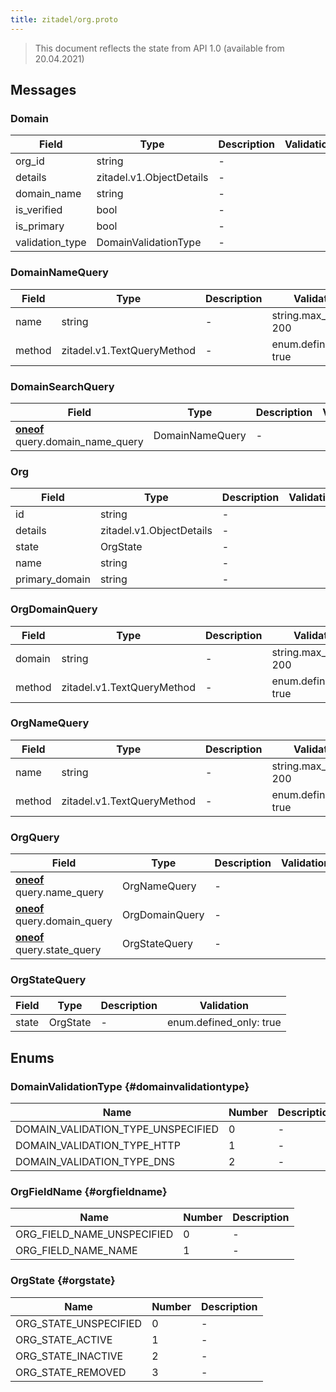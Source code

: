 ```yaml
---
title: zitadel/org.proto
---
```

> This document reflects the state from API 1.0 (available from 20.04.2021)




## Messages


### Domain



| Field | Type | Description | Validation |
| ----- | ---- | ----------- | ----------- |
| org_id |  string | - |  |
| details |  zitadel.v1.ObjectDetails | - |  |
| domain_name |  string | - |  |
| is_verified |  bool | - |  |
| is_primary |  bool | - |  |
| validation_type |  DomainValidationType | - |  |




### DomainNameQuery



| Field | Type | Description | Validation |
| ----- | ---- | ----------- | ----------- |
| name |  string | - | string.max_len: 200<br />  |
| method |  zitadel.v1.TextQueryMethod | - | enum.defined_only: true<br />  |




### DomainSearchQuery



| Field | Type | Description | Validation |
| ----- | ---- | ----------- | ----------- |
| [**oneof**](https://developers.google.com/protocol-buffers/docs/proto3#oneof) query.domain_name_query |  DomainNameQuery | - |  |




### Org



| Field | Type | Description | Validation |
| ----- | ---- | ----------- | ----------- |
| id |  string | - |  |
| details |  zitadel.v1.ObjectDetails | - |  |
| state |  OrgState | - |  |
| name |  string | - |  |
| primary_domain |  string | - |  |




### OrgDomainQuery



| Field | Type | Description | Validation |
| ----- | ---- | ----------- | ----------- |
| domain |  string | - | string.max_len: 200<br />  |
| method |  zitadel.v1.TextQueryMethod | - | enum.defined_only: true<br />  |




### OrgNameQuery



| Field | Type | Description | Validation |
| ----- | ---- | ----------- | ----------- |
| name |  string | - | string.max_len: 200<br />  |
| method |  zitadel.v1.TextQueryMethod | - | enum.defined_only: true<br />  |




### OrgQuery



| Field | Type | Description | Validation |
| ----- | ---- | ----------- | ----------- |
| [**oneof**](https://developers.google.com/protocol-buffers/docs/proto3#oneof) query.name_query |  OrgNameQuery | - |  |
| [**oneof**](https://developers.google.com/protocol-buffers/docs/proto3#oneof) query.domain_query |  OrgDomainQuery | - |  |
| [**oneof**](https://developers.google.com/protocol-buffers/docs/proto3#oneof) query.state_query |  OrgStateQuery | - |  |




### OrgStateQuery



| Field | Type | Description | Validation |
| ----- | ---- | ----------- | ----------- |
| state |  OrgState | - | enum.defined_only: true<br />  |






## Enums


### DomainValidationType {#domainvalidationtype}


| Name | Number | Description |
| ---- | ------ | ----------- |
| DOMAIN_VALIDATION_TYPE_UNSPECIFIED | 0 | - |
| DOMAIN_VALIDATION_TYPE_HTTP | 1 | - |
| DOMAIN_VALIDATION_TYPE_DNS | 2 | - |




### OrgFieldName {#orgfieldname}


| Name | Number | Description |
| ---- | ------ | ----------- |
| ORG_FIELD_NAME_UNSPECIFIED | 0 | - |
| ORG_FIELD_NAME_NAME | 1 | - |




### OrgState {#orgstate}


| Name | Number | Description |
| ---- | ------ | ----------- |
| ORG_STATE_UNSPECIFIED | 0 | - |
| ORG_STATE_ACTIVE | 1 | - |
| ORG_STATE_INACTIVE | 2 | - |
| ORG_STATE_REMOVED | 3 | - |




